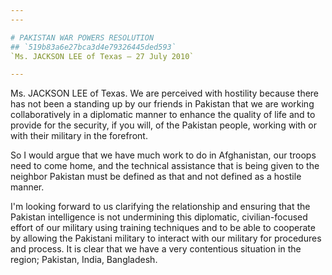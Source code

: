```yaml
---
---

# PAKISTAN WAR POWERS RESOLUTION
## `519b83a6e27bca3d4e79326445ded593`
`Ms. JACKSON LEE of Texas — 27 July 2010`

---
```



Ms. JACKSON LEE of Texas. We are perceived with hostility because 
there has not been a standing up by our friends in Pakistan that we are 
working collaboratively in a diplomatic manner to enhance the quality 
of life and to provide for the security, if you will, of the Pakistan 
people, working with or with their military in the forefront.

So I would argue that we have much work to do in Afghanistan, our 
troops need to come home, and the technical assistance that is being 
given to the neighbor Pakistan must be defined as that and not defined 
as a hostile manner.

I'm looking forward to us clarifying the relationship and ensuring 
that the Pakistan intelligence is not undermining this diplomatic, 
civilian-focused effort of our military using training techniques and 
to be able to cooperate by allowing the Pakistani military to interact 
with our military for procedures and process. It is clear that we have 
a very contentious situation in the region; Pakistan, India, 
Bangladesh.